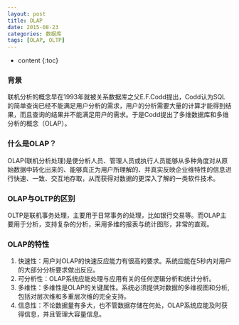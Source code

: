 ```yaml
---
layout: post
title: OLAP
date: 2015-08-23
categories: 数据库
tags: [OLAP, OLTP]
---
```


* content
{:toc}

### 背景

联机分析的概念早在1993年就被关系数据库之父E.F.Codd提出，Codd认为SQL的简单查询已经不能满足用户分析的需求，用户的分析需要大量的计算才能得到结果，而且查询的结果并不能满足用户的需求。于是Codd提出了多维数据库和多维分析的概念（OLAP）。

### 什么是OLAP？

OLAP(联机分析处理)是使分析人员、管理人员或执行人员能够从多种角度对从原始数据中转化出来的、能够真正为用户所理解的、并真实反映企业维特性的信息进行快速、一致、交互地存取，从而获得对数据的更深入了解的一类软件技术。

### OLAP与OLTP的区别

OLTP是联机事务处理，主要用于日常事务的处理，比如银行交易等。而OLAP主要用于分析，支持复杂的分析，采用多维的报表与统计图形，非常的直观。

### OLAP的特性

1. 快速性：用户对OLAP的快速反应能力有很高的要求。系统应能在5秒内对用户的大部分分析要求做出反应。
2. 可分析性：OLAP系统应能处理与应用有关的任何逻辑分析和统计分析。
3. 多维性：多维性是OLAP的关键属性。系统必须提供对数据的多维视图和分析,包括对层次维和多重层次维的完全支持。
4. 信息性：不论数据量有多大，也不管数据存储在何处，OLAP系统应能及时获得信息，并且管理大容量信息。